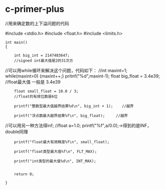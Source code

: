 # c-primer-plus

//用来确定数的上下溢问题的代码

#include <stdio.h>
#include <float.h>
#include <limits.h>

	int main()
	{

		int big_int = 2147483647;
		//signed int最大值是2的31次方
//可以用while循环来解决这个问题，代码如下：
//int maxint=1;
while(maxint>0)
{maxint++;}
pritnf("%d",maxint-1);
		float big_float = 3.4e39;
		//float最大值  一般是   3.4e39 

		float small_float = 10.0 / 3;
		//float的有效位数是6位

		printf("整数型最大值越界结果%d\n", big_int + 1);    //越界

		printf("浮点数最大越界结果%f\n", big_float);     //越界
//可以用另一种方法得inf;
//float a=1.0;
printf("%f",a/0.0);->得到的是INF，double同理

		printf("float最大有效精度%f\n", small_float);

		printf("float类型最大值%f\n", FLT_MAX);

		printf("int类型的最大值%d\n", INT_MAX);
		
		
		return 0;

	}
